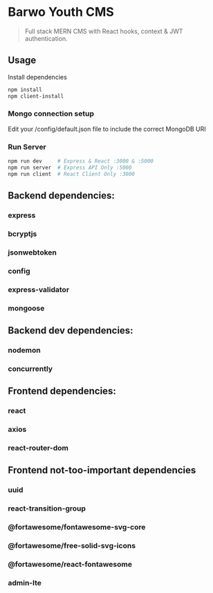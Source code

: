 # Barwo Youth CMS

> Full stack MERN CMS with React hooks, context & JWT authentication.


## Usage

Install dependencies

```bash
npm install
npm client-install
```


### Mongo connection setup

Edit your /config/default.json file to include the correct MongoDB URI


### Run Server

```bash
npm run dev     # Express & React :3000 & :5000
npm run server  # Express API Only :5000
npm run client  # React Client Only :3000
```


## Backend dependencies:
### express
### bcryptjs
### jsonwebtoken
### config
### express-validator
### mongoose


## Backend dev dependencies:
### nodemon
### concurrently


## Frontend dependencies:
### react
### axios
### react-router-dom

## Frontend not-too-important dependencies
### uuid
### react-transition-group
### @fortawesome/fontawesome-svg-core
### @fortawesome/free-solid-svg-icons
### @fortawesome/react-fontawesome
### admin-lte
